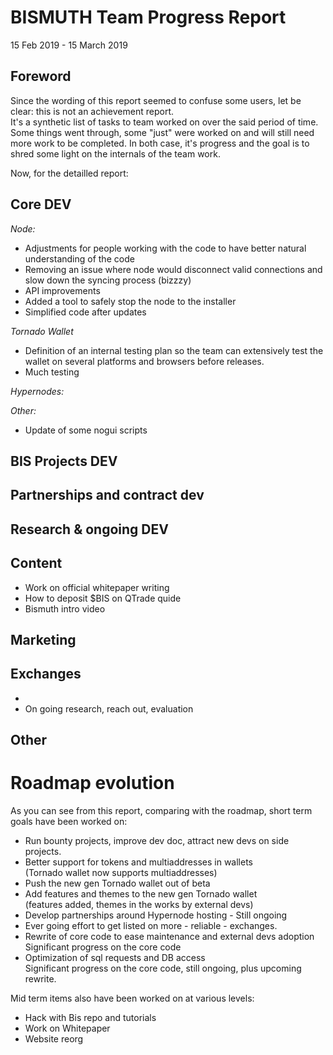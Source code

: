 # BISMUTH Team Progress Report

15 Feb 2019 - 15 March 2019

## Foreword
	
Since the wording of this report seemed to confuse some users, let be clear: this is not an achievement report.  
It's a synthetic list of tasks to team worked on over the said period of time.
Some things went through, some "just" were worked on and will still need more work to be completed. In both case, it's progress and the goal is to shred some light on the internals of the team work.

Now, for the detailled report:

## Core DEV

*Node:*
- Adjustments for people working with the code to have better natural understanding of the code
- Removing an issue where node would disconnect valid connections and slow down the syncing process (bizzzy)
- API improvements
- Added a tool to safely stop the node to the installer
- Simplified code after updates

*Tornado Wallet*
- Definition of an internal testing plan so the team can extensively test the wallet on several platforms and browsers before releases.
- Much testing

*Hypernodes:*

*Other:*
- Update of some nogui scripts

## BIS Projects DEV


## Partnerships and contract dev


## Research & ongoing DEV


## Content

- Work on official whitepaper writing
- How to deposit $BIS on QTrade quide
- Bismuth intro video

## Marketing


## Exchanges

- 
- On going research, reach out, evaluation

## Other

# Roadmap evolution

As you can see from this report, comparing with the roadmap, short term goals have been worked on:

- Run bounty projects, improve dev doc, attract new devs on side projects.
- Better support for tokens and multiaddresses in wallets  
  (Tornado wallet now supports multiaddresses)
- Push the new gen Tornado wallet out of beta
- Add features and themes to the new gen Tornado wallet  
  (features added, themes in the works by external devs)
- Develop partnerships around Hypernode hosting - Still ongoing
- Ever going effort to get listed on more - reliable - exchanges.
- Rewrite of core code to ease maintenance and external devs adoption  
  Significant progress on the core code
- Optimization of sql requests and DB access  
  Significant progress on the core code, still ongoing, plus upcoming rewrite.
  
  
Mid term items also have been worked on at various levels:

- Hack with Bis repo and tutorials
- Work on Whitepaper
- Website reorg
